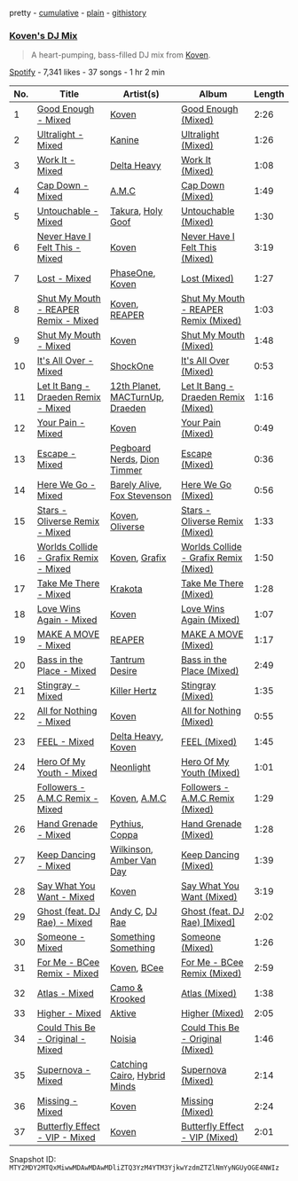 pretty - [cumulative](/playlists/cumulative/37i9dQZF1DXcTGREYi2ti7.md) - [plain](/playlists/plain/37i9dQZF1DXcTGREYi2ti7) - [githistory](https://github.githistory.xyz/mackorone/spotify-playlist-archive/blob/main/playlists/plain/37i9dQZF1DXcTGREYi2ti7)

### [Koven's DJ Mix](https://open.spotify.com/playlist/37i9dQZF1DXcTGREYi2ti7)

> A heart\-pumping, bass\-filled DJ mix from <a href="spotify:artist:3UCbp6D1lvILlxRJT9LnFa">Koven</a>.

[Spotify](https://open.spotify.com/user/spotify) - 7,341 likes - 37 songs - 1 hr 2 min

| No. | Title | Artist(s) | Album | Length |
|---|---|---|---|---|
| 1 | [Good Enough \- Mixed](https://open.spotify.com/track/6xa2vDSOfdL5WsWHEN2wsp) | [Koven](https://open.spotify.com/artist/3UCbp6D1lvILlxRJT9LnFa) | [Good Enough \(Mixed\)](https://open.spotify.com/album/2DsikRX8GhqrF69ZUoPn7Q) | 2:26 |
| 2 | [Ultralight \- Mixed](https://open.spotify.com/track/0SkOnCaBn0tg8FRt5GRG87) | [Kanine](https://open.spotify.com/artist/1KiNUGL3r0GgyLwqYCY1yV) | [Ultralight \(Mixed\)](https://open.spotify.com/album/0p71KqRNVtZ7rzPi3rvQDS) | 1:26 |
| 3 | [Work It \- Mixed](https://open.spotify.com/track/7ncJwpggvumOVPSFsLmkt7) | [Delta Heavy](https://open.spotify.com/artist/7GvVTb8yFV0ZrdI30Qce6T) | [Work It \(Mixed\)](https://open.spotify.com/album/0SBTbwBCjeEtWxHuuIATSv) | 1:08 |
| 4 | [Cap Down \- Mixed](https://open.spotify.com/track/2HVMGfBTmO75HGmYPeZTIA) | [A.M.C](https://open.spotify.com/artist/5DygptUY6coQHpmgFfISzQ) | [Cap Down \(Mixed\)](https://open.spotify.com/album/5jZvzLsl2HsKilnrsCdKeu) | 1:49 |
| 5 | [Untouchable \- Mixed](https://open.spotify.com/track/7mAH6wEiH7kHmIfli7SpVh) | [Takura](https://open.spotify.com/artist/5h7nWgcp5DTynhz4iaq0Ri), [Holy Goof](https://open.spotify.com/artist/2gNmFyBanPG1slh2pHnCtU) | [Untouchable \(Mixed\)](https://open.spotify.com/album/03otiFXFhZZ8yiXgbm0b2s) | 1:30 |
| 6 | [Never Have I Felt This \- Mixed](https://open.spotify.com/track/3ET4wXoKrJdZxfN9pFrDse) | [Koven](https://open.spotify.com/artist/3UCbp6D1lvILlxRJT9LnFa) | [Never Have I Felt This \(Mixed\)](https://open.spotify.com/album/3g6zDGICtdzEDTVhAb6uxN) | 3:19 |
| 7 | [Lost \- Mixed](https://open.spotify.com/track/06CZ5dOYH4PAKtyFMiTRgQ) | [PhaseOne](https://open.spotify.com/artist/0mO3Yf5XIPHfAbHh8yWLFk), [Koven](https://open.spotify.com/artist/3UCbp6D1lvILlxRJT9LnFa) | [Lost \(Mixed\)](https://open.spotify.com/album/7tyoVgEJ3Odx8gVTvUWzBq) | 1:27 |
| 8 | [Shut My Mouth \- REAPER Remix \- Mixed](https://open.spotify.com/track/6Ahtt27yhVAW3beBxQio1w) | [Koven](https://open.spotify.com/artist/3UCbp6D1lvILlxRJT9LnFa), [REAPER](https://open.spotify.com/artist/24kY0bUku58QhWv5WFFXaf) | [Shut My Mouth \- REAPER Remix \(Mixed\)](https://open.spotify.com/album/1qiFCu9HCSnbROg5QPO8ZM) | 1:03 |
| 9 | [Shut My Mouth \- Mixed](https://open.spotify.com/track/63sRcDtNdR8mHf79eWtsEH) | [Koven](https://open.spotify.com/artist/3UCbp6D1lvILlxRJT9LnFa) | [Shut My Mouth \(Mixed\)](https://open.spotify.com/album/4iQC3nXpjV3qTw8wVIPutB) | 1:48 |
| 10 | [It's All Over \- Mixed](https://open.spotify.com/track/76pm0ArSyBcQZKtwA4lRoe) | [ShockOne](https://open.spotify.com/artist/1yShtQaHjChbToQboKRzgH) | [It's All Over \(Mixed\)](https://open.spotify.com/album/2uH4L6YBFkvrddQv9NUajz) | 0:53 |
| 11 | [Let It Bang \- Draeden Remix \- Mixed](https://open.spotify.com/track/6tphqwnRtjMz2XRLeB122H) | [12th Planet](https://open.spotify.com/artist/3V1h3kAdiVDBiwlY2i6dJz), [MACTurnUp](https://open.spotify.com/artist/6TOCZVBUMgvepS42cwkdTV), [Draeden](https://open.spotify.com/artist/7tZV4FXJNO8FzjgrAToCln) | [Let It Bang \- Draeden Remix \(Mixed\)](https://open.spotify.com/album/21tvdUg0vbZIRzldyc6hoR) | 1:16 |
| 12 | [Your Pain \- Mixed](https://open.spotify.com/track/7EOpsUXa6PQwEbBhB2X9r8) | [Koven](https://open.spotify.com/artist/3UCbp6D1lvILlxRJT9LnFa) | [Your Pain \(Mixed\)](https://open.spotify.com/album/6fAkvnjj4OsdlAU3n7qnCq) | 0:49 |
| 13 | [Escape \- Mixed](https://open.spotify.com/track/5fAr3klzbaycFbslUYIMf2) | [Pegboard Nerds](https://open.spotify.com/artist/0lLY20XpZ9yDobkbHI7u1y), [Dion Timmer](https://open.spotify.com/artist/06VibSJEr3GLxLBBZhRums) | [Escape \(Mixed\)](https://open.spotify.com/album/6LvDq1rG0tO6RysawqcS1N) | 0:36 |
| 14 | [Here We Go \- Mixed](https://open.spotify.com/track/1RH45w5MNArR6G8vqhoLx9) | [Barely Alive](https://open.spotify.com/artist/5c3akKV3CUqAVOnGZqf4S3), [Fox Stevenson](https://open.spotify.com/artist/2BQWHuvxG4kMYnfghdaCIy) | [Here We Go \(Mixed\)](https://open.spotify.com/album/4RUScrtYt3o7IZvVEGqjjQ) | 0:56 |
| 15 | [Stars \- Oliverse Remix \- Mixed](https://open.spotify.com/track/5OgmYsKLPvYxGvVFLAfWnj) | [Koven](https://open.spotify.com/artist/3UCbp6D1lvILlxRJT9LnFa), [Oliverse](https://open.spotify.com/artist/3fFMSweDNwFGyHcxjN7MWp) | [Stars \- Oliverse Remix \(Mixed\)](https://open.spotify.com/album/5FxFDV8GUUDR6cr9Hpe7GQ) | 1:33 |
| 16 | [Worlds Collide \- Grafix Remix \- Mixed](https://open.spotify.com/track/1D7sOszmaJEpZOaPnziRTM) | [Koven](https://open.spotify.com/artist/3UCbp6D1lvILlxRJT9LnFa), [Grafix](https://open.spotify.com/artist/27YdXZOMLqvxI2pB5GyqyY) | [Worlds Collide \- Grafix Remix \(Mixed\)](https://open.spotify.com/album/4Dil9i8Gpp5VWYIZKAs1eF) | 1:50 |
| 17 | [Take Me There \- Mixed](https://open.spotify.com/track/6KzVbH1VE07TNJKYWSBjJO) | [Krakota](https://open.spotify.com/artist/6NkoAm5Dd1wguz0ATgZKlF) | [Take Me There \(Mixed\)](https://open.spotify.com/album/4uFXv5E19JlCMUUdEVxkz8) | 1:28 |
| 18 | [Love Wins Again \- Mixed](https://open.spotify.com/track/6i2zr8Lr0gv26qhkCnkpwm) | [Koven](https://open.spotify.com/artist/3UCbp6D1lvILlxRJT9LnFa) | [Love Wins Again \(Mixed\)](https://open.spotify.com/album/1tYo6DgtlaThf0l9kWySh0) | 1:07 |
| 19 | [MAKE A MOVE \- Mixed](https://open.spotify.com/track/5ToSouzcuCulGlcsPGXzsI) | [REAPER](https://open.spotify.com/artist/24kY0bUku58QhWv5WFFXaf) | [MAKE A MOVE \(Mixed\)](https://open.spotify.com/album/14f7Chu31keJHCid5kRKbV) | 1:17 |
| 20 | [Bass in the Place \- Mixed](https://open.spotify.com/track/0Z1kFZIKeFs4gYNjNNL2cy) | [Tantrum Desire](https://open.spotify.com/artist/7HBMCyflAmijk08T1si9wS) | [Bass in the Place \(Mixed\)](https://open.spotify.com/album/53evwl11sl6D7BBYjwRwPh) | 2:49 |
| 21 | [Stingray \- Mixed](https://open.spotify.com/track/5aFkA6AOQD9y1mlBXO7jCT) | [Killer Hertz](https://open.spotify.com/artist/3ZP1ehx2m4N4ne5pwR70ih) | [Stingray \(Mixed\)](https://open.spotify.com/album/5WnSFFkTflf7UbgFH5qAQd) | 1:35 |
| 22 | [All for Nothing \- Mixed](https://open.spotify.com/track/78cLjPMEj6klEJV2h5muZ7) | [Koven](https://open.spotify.com/artist/3UCbp6D1lvILlxRJT9LnFa) | [All for Nothing \(Mixed\)](https://open.spotify.com/album/2JJUydL5BiDuYWmnoduIPd) | 0:55 |
| 23 | [FEEL \- Mixed](https://open.spotify.com/track/0OKQZs9F3pjOXb2rxzM2zG) | [Delta Heavy](https://open.spotify.com/artist/7GvVTb8yFV0ZrdI30Qce6T), [Koven](https://open.spotify.com/artist/3UCbp6D1lvILlxRJT9LnFa) | [FEEL \(Mixed\)](https://open.spotify.com/album/3xGe4HDckpNy9p58UxWkuD) | 1:45 |
| 24 | [Hero Of My Youth \- Mixed](https://open.spotify.com/track/5pSBjDn4hnmpdEI1roHpGF) | [Neonlight](https://open.spotify.com/artist/1dDzlLlakr2JyoK4EtRv5L) | [Hero Of My Youth \(Mixed\)](https://open.spotify.com/album/5NS701nEd4TIb4vKmMtkkE) | 1:01 |
| 25 | [Followers \- A.M.C Remix \- Mixed](https://open.spotify.com/track/1hdVkmqF0wYrjstlMVcdGQ) | [Koven](https://open.spotify.com/artist/3UCbp6D1lvILlxRJT9LnFa), [A.M.C](https://open.spotify.com/artist/5DygptUY6coQHpmgFfISzQ) | [Followers \- A.M.C Remix \(Mixed\)](https://open.spotify.com/album/2zcBWhBrUbZL8sq4rekXUt) | 1:29 |
| 26 | [Hand Grenade \- Mixed](https://open.spotify.com/track/3j80ZaBduIh750fYRMMMvd) | [Pythius](https://open.spotify.com/artist/0CRJK2gwHjs3IKm4uhjNTR), [Coppa](https://open.spotify.com/artist/0rkBb19hZKPCrXugecfokF) | [Hand Grenade \(Mixed\)](https://open.spotify.com/album/1fj1Pioq8uL2RcH2xUayLO) | 1:28 |
| 27 | [Keep Dancing \- Mixed](https://open.spotify.com/track/7qC52AWv0T7lMZA9uDooFt) | [Wilkinson](https://open.spotify.com/artist/6m8itYST9ADjBIYevXSb1r), [Amber Van Day](https://open.spotify.com/artist/6NFRBhq9SmNn1FAiRs9AEf) | [Keep Dancing \(Mixed\)](https://open.spotify.com/album/4nDotqKVpHzGmtJxFobBeW) | 1:39 |
| 28 | [Say What You Want \- Mixed](https://open.spotify.com/track/2VcxFZ4FidZB8aX9IhR2lP) | [Koven](https://open.spotify.com/artist/3UCbp6D1lvILlxRJT9LnFa) | [Say What You Want \(Mixed\)](https://open.spotify.com/album/2IfKSCGRBT6cS14hk6DSPN) | 3:19 |
| 29 | [Ghost \(feat\. DJ Rae\) \- Mixed](https://open.spotify.com/track/4j7mtaZso3R4Ia71iZSAFm) | [Andy C](https://open.spotify.com/artist/75HK7rgkmDMTnWwwmcN53N), [DJ Rae](https://open.spotify.com/artist/746LyYgFU6Gni4CMVPlFNa) | [Ghost \(feat\. DJ Rae\) \[Mixed\]](https://open.spotify.com/album/5AYvnwREaEXZ3Xq1ChnPCV) | 2:02 |
| 30 | [Someone \- Mixed](https://open.spotify.com/track/7GWLoykoIbSZThtjcyhFtn) | [Something Something](https://open.spotify.com/artist/6c38S5SZ9Jf8h0MBdgisiL) | [Someone \(Mixed\)](https://open.spotify.com/album/2yHx8iZJqFddsQY87aOH8i) | 1:26 |
| 31 | [For Me \- BCee Remix \- Mixed](https://open.spotify.com/track/3RXZPFY0b9WpfRP0z2WqCe) | [Koven](https://open.spotify.com/artist/3UCbp6D1lvILlxRJT9LnFa), [BCee](https://open.spotify.com/artist/3wdwWQXJbqpJJbMdp7KfEJ) | [For Me \- BCee Remix \(Mixed\)](https://open.spotify.com/album/5uK8P5vvXQGc7jR4XSdCKq) | 2:59 |
| 32 | [Atlas \- Mixed](https://open.spotify.com/track/11CxPPOWjQBFzLf4oVZX9w) | [Camo & Krooked](https://open.spotify.com/artist/2N8IPNZTiNo3nj4mreOlHU) | [Atlas \(Mixed\)](https://open.spotify.com/album/4BD85R4A9i8anHvNBMTgSy) | 1:38 |
| 33 | [Higher \- Mixed](https://open.spotify.com/track/4LbZJTEbpFBUbiqN2V1Sne) | [Aktive](https://open.spotify.com/artist/7gWmjYSqrYyY3h2ATvP87g) | [Higher \(Mixed\)](https://open.spotify.com/album/4ybRbuwWKHG49TNnaOb7rV) | 2:05 |
| 34 | [Could This Be \- Original \- Mixed](https://open.spotify.com/track/2J8gB4wt9my9kHD2ELKSvV) | [Noisia](https://open.spotify.com/artist/4YWj8sohRDjL9deiuRvEEY) | [Could This Be \- Original \(Mixed\)](https://open.spotify.com/album/7uWBMSBAE3BIhJc8wZAiHP) | 1:46 |
| 35 | [Supernova \- Mixed](https://open.spotify.com/track/1aUPk2mC8lFPoI7g4Zr4Z9) | [Catching Cairo](https://open.spotify.com/artist/1MW1wqNtF2hNgsPfGDhrHB), [Hybrid Minds](https://open.spotify.com/artist/05lF0DUkLJqiW5o70SScyR) | [Supernova \(Mixed\)](https://open.spotify.com/album/7kJRTsrHrMkQRmK6wKiDDA) | 2:14 |
| 36 | [Missing \- Mixed](https://open.spotify.com/track/4rVeFEjqKvTQDAYP0GCAi5) | [Koven](https://open.spotify.com/artist/3UCbp6D1lvILlxRJT9LnFa) | [Missing \(Mixed\)](https://open.spotify.com/album/3NE8d9RjCX2oDcFiDKKrgx) | 2:24 |
| 37 | [Butterfly Effect \- VIP \- Mixed](https://open.spotify.com/track/1f1JGV0kIPQkCHLv4f0qiJ) | [Koven](https://open.spotify.com/artist/3UCbp6D1lvILlxRJT9LnFa) | [Butterfly Effect \- VIP \(Mixed\)](https://open.spotify.com/album/0BSoy4Mj0yFNm9jqiHj4om) | 2:01 |

Snapshot ID: `MTY2MDY2MTQxMiwwMDAwMDAwMDliZTQ3YzM4YTM3YjkwYzdmZTZlNmYyNGUyOGE4NWIz`
